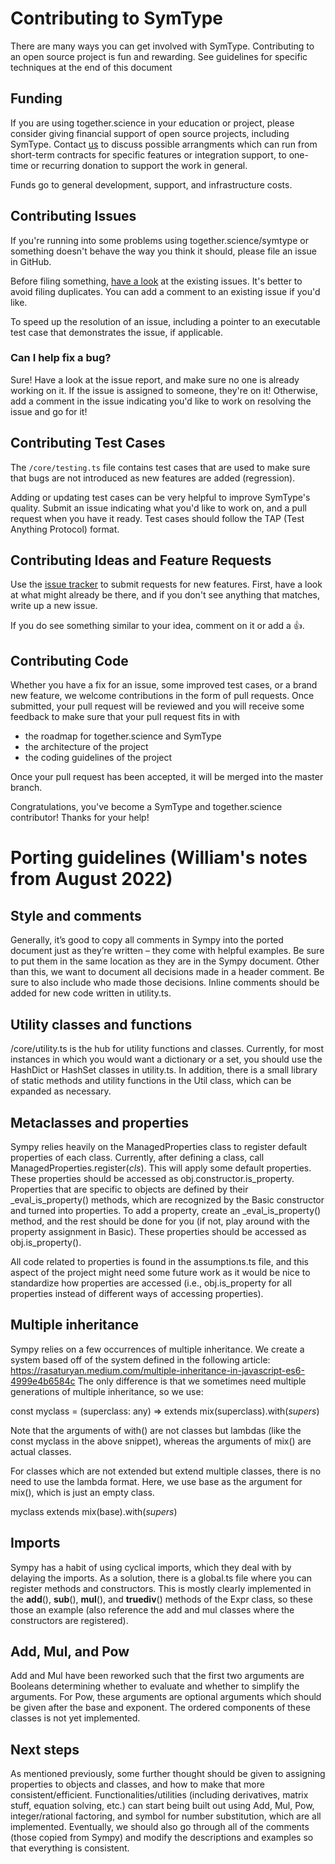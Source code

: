 # Contributing to SymType

There are many ways you can get involved with SymType. Contributing to an open
source project is fun and rewarding. See guidelines for specific techniques at 
the end of this document

## Funding

If you are using together.science in your education or project, please consider
giving financial support of open source projects, including SymType. 
Contact [us](symtypeinfo@together.science) to discuss possible arrangments which can run 
from short-term contracts for specific features or integration support, 
to one-time or recurring donation to support the work in general.

Funds go to general development, support, and infrastructure costs.

## Contributing Issues

If you're running into some problems using together.science/symtype or something doesn't behave
the way you think it should, please file an issue in GitHub.

Before filing something, [have a look](https://github.com/together-science/symtype/issues)
at the existing issues. It's better to avoid filing duplicates. You can add a
comment to an existing issue if you'd like.

To speed up the resolution of an issue, including a pointer to an executable
test case that demonstrates the issue, if applicable.

### Can I help fix a bug?

Sure! Have a look at the issue report, and make sure no one is already working
on it. If the issue is assigned to someone, they're on it! Otherwise, add a
comment in the issue indicating you'd like to work on resolving the issue and go
for it!

## Contributing Test Cases

The `/core/testing.ts` file contains test cases that are used to make sure that bugs are
not introduced as new features are added (regression).

Adding or updating test cases can be very helpful to improve SymType's quality.
Submit an issue indicating what you'd like to work on, and a pull request when
you have it ready. Test cases should follow the TAP (Test Anything Protocol)
format.

## Contributing Ideas and Feature Requests

Use the [issue tracker](https://github.com/together-science/symtype/issues) to submit
requests for new features. First, have a look at what might already be there,
and if you don't see anything that matches, write up a new issue.

If you do see something similar to your idea, comment on it or add a 👍.

## Contributing Code

Whether you have a fix for an issue, some improved test cases, or a brand new
feature, we welcome contributions in the form of pull requests. Once submitted,
your pull request will be reviewed and you will receive some feedback to make
sure that your pull request fits in with

-   the roadmap for together.science and SymType
-   the architecture of the project
-   the coding guidelines of the project

Once your pull request has been accepted, it will be merged into the master
branch.

Congratulations, you've become a SymType and together.science contributor! Thanks for your help!

# Porting guidelines (William's notes from August 2022)

## Style and comments

Generally, it’s good to copy all comments in Sympy into the ported document just as they’re written – they come with helpful examples. Be sure to put them in the same location as they are in the Sympy document. Other than this, we want to document all decisions made in a header comment. Be sure to also include who made those decisions. Inline comments should be added for new code written in utility.ts.

## Utility classes and functions

/core/utility.ts is the hub for utility functions and classes. Currently, for most instances in which you would want a dictionary or a set, you should use the HashDict or HashSet classes in utility.ts. In addition, there is a small library of static methods and utility functions in the Util class, which can be expanded as necessary. 

## Metaclasses and properties

Sympy relies heavily on the ManagedProperties class to register default properties of each class. Currently, after defining a class, call ManagedProperties.register(*cls*). This will apply some default properties. These properties should be accessed as obj.constructor.is_property. Properties that are specific to objects are defined by their _eval_is_property() methods, which are recognized by the Basic constructor and turned into properties. To add a property, create an _eval_is_property() method, and the rest should be done for you (if not, play around with the property assignment in Basic). These properties should be accessed as obj.is_property(). 

All code related to properties is found in the assumptions.ts file, and this aspect of the project might need some future work as it would be nice to standardize how properties are accessed (i.e., obj.is_property for all properties instead of different ways of accessing properties).

## Multiple inheritance

Sympy relies on a few occurrences of multiple inheritance. We create a system based off of the system defined in the following article:
https://rasaturyan.medium.com/multiple-inheritance-in-javascript-es6-4999e4b6584c
The only difference is that we sometimes need multiple generations of multiple inheritance, so we use:

const myclass = (superclass: any) => extends mix(superclass).with(*supers*)

Note that the arguments of with() are not classes but lambdas (like the const myclass in the above snippet), whereas the arguments of mix() are actual classes.

For classes which are not extended but extend multiple classes, there is no need to use the lambda format. Here, we use base as the argument for mix(), which is just an empty class.

myclass extends mix(base).with(*supers*)

## Imports

Sympy has a habit of using cyclical imports, which they deal with by delaying the imports. As a solution, there is a global.ts file where you can register methods and constructors. This is mostly clearly implemented in the __add__(), __sub__(), __mul__(), and __truediv__() methods of the Expr class, so these those an example (also reference the add and mul classes where the constructors are registered). 

## Add, Mul, and Pow

Add and Mul have been reworked such that the first two arguments are Booleans determining whether to evaluate and whether to simplify the arguments. For Pow, these arguments are optional arguments which should be given after the base and exponent. The ordered components of these classes is not yet implemented.

## Next steps

As mentioned previously, some further thought should be given to assigning properties to objects and classes, and how to make that more consistent/efficient. Functionalities/utilities (including derivatives, matrix stuff, equation solving, etc.) can start being built out using Add, Mul, Pow, integer/rational factoring, and symbol for number substitution, which are all implemented. Eventually, we should also go through all of the comments (those copied from Sympy) and modify the descriptions and examples so that everything is consistent.



